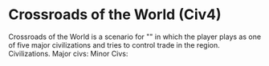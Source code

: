 # Crossroads of the World (Civ4)

Crossroads of the World is a scenario for "" in which the player plays as one of five major civilizations and tries to control trade in the region.
Civilizations.
Major civs:
Minor Civs: